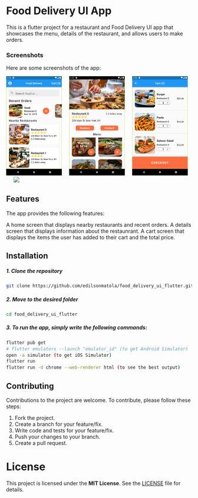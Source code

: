 # **Food Delivery UI App**

This is a flutter project for a restaurant and Food Delivery UI app that showcases the menu, details of the restaurant, and allows users to make orders.

### **Screenshots**

Here are some screenshots of the app:

<img src="./media/demo-1.png" width="30%">&nbsp;&nbsp;&nbsp;&nbsp;&nbsp;<img src="./media/demo-2.png" width="30%">&nbsp;&nbsp;&nbsp;&nbsp;&nbsp;<img src="./media/demo-3.png" width="30%">&nbsp;&nbsp;&nbsp;&nbsp;&nbsp;<img src="./media/demo-app-preview.gif" width="30%">

## **Features**

The app provides the following features:

A home screen that displays nearby restaurants and recent orders.
A details screen that displays information about the restaunrant.
A cart screen that displays the items the user has added to their cart and the total price.

## **Installation**

##### 1. Clone the repository

```bash
git clone https://github.com/edilsonmatola/food_delivery_ui_flutter.git
```

##### 2. Move to the desired folder

```bash
cd food_delivery_ui_flutter
```

##### 3. To run the app, simply write the following commands:

```bash
flutter pub get
# flutter emulators --launch "emulator_id" (to get Android Simulator)
open -a simulator (to get iOS Simulator)
flutter run
flutter run -d chrome --web-renderer html (to see the best output)
```

## **Contributing**

Contributions to the project are welcome. To contribute, please follow these steps:

1. Fork the project.
1. Create a branch for your feature/fix.
1. Write code and tests for your feature/fix.
1. Push your changes to your branch.
1. Create a pull request.

# **License**

This project is licensed under the **MIT License**. See the [LICENSE](./LICENSE) file for details.
